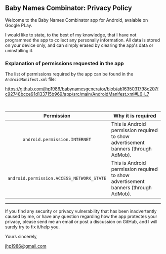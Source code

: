 ## Baby Names Combinator: Privacy Policy

Welcome to the Baby Names Combinator app for Android, avaiable on Google PLay.

I would like to state, to the best of my knowledge, that I have not programmed the app to collect any personally information. All data is stored on your device only, and can simply erased by clearing the app's data or uninstalling it.

### Explanation of permissions requested in the app

The list of permissions required by the app can be found in the `AndroidManifest.xml` file:

https://github.com/jhp1986/babynamesgenerator/blob/ab1635031798c207fc92748bcce91d133715b969/app/src/main/AndroidManifest.xml#L6-L7

<br/>

| Permission | Why it is required |
| :---: | --- |
| `android.permission.INTERNET` | This is Android permission required to show advertisement banners (through AdMob). |
| `android.permission.ACCESS_NETWORK_STATE` | This is Android permission required to show advertisement banners (through AdMob). |

 <hr style="border:1px solid gray">
 
If you find any security or privacy vulnerability that has been inadvertently caused by me, or have any question regarding how the app protectes your privacy, please send me an email or post a discussion on GitHub, and I will surely try to fix it/help you.

Yours sincerely,  
 
jhp1986@gmail.com
